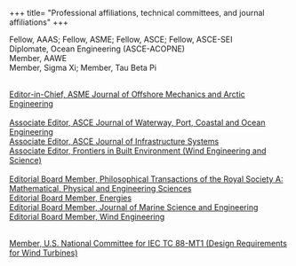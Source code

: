+++
title= "Professional affiliations, technical committees, and journal affiliations"
+++

Fellow, AAAS; Fellow, ASME; Fellow, ASCE; Fellow, ASCE-SEI<br>
Diplomate, Ocean Engineering (ASCE-ACOPNE)<br>
Member, AAWE<br>
Member, Sigma Xi; Member, Tau Beta Pi<br><br>

[Editor-in-Chief, ASME Journal of Offshore Mechanics and Arctic Engineering](https://asmedigitalcollection.asme.org/offshoremechanics)<br><br>
[Associate Editor, ASCE Journal of Waterway, Port, Coastal and Ocean Engineering](https://ascelibrary.org/journal/jwped5)<br>
[Associate Editor, ASCE Journal of Infrastructure Systems](https://ascelibrary.org/journal/jitse4)<br>
[Associate Editor, Frontiers in Built Environment (Wind Engineering and Science)](https://www.frontiersin.org/journals/built-environment/sections/wind-engineering-and-science)<br><br>
[Editorial Board Member, Philosophical Transactions of the Royal Society A: Mathematical, Physical and Engineering Sciences](https://royalsocietypublishing.org/journal/rsta)<br>
[Editorial Board Member, Energies](https://www.mdpi.com/journal/energies)<br>
[Editorial Board Member, Journal of Marine Science and Engineering](https://www.mdpi.com/journal/jmse)<br>
[Editorial Board Member, Wind Engineering](https://journals.sagepub.com/home/wie)<br><br>

[Member, U.S. National Committee for IEC TC 88-MT1 (Design Requirements for Wind Turbines)](https://www.iec.ch/dyn/www/f?p=103:14:11449838595882::::FSP_ORG_ID,FSP_LANG_ID:2830,25)<br><br>
